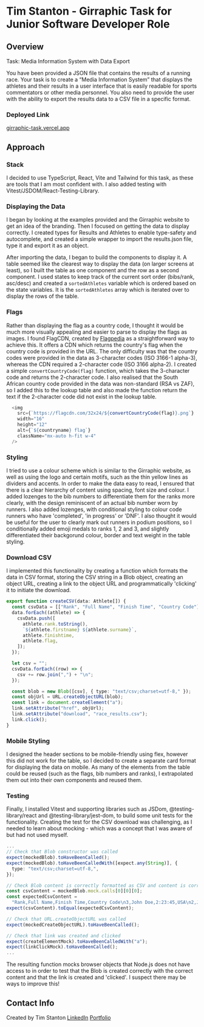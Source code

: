 # Tim Stanton - Girraphic Task for Junior Software Developer Role

## Overview

Task: Media Information System with Data Export

You have been provided a JSON file that contains the results of a running race. Your task is to create a “Media Information System” that displays the athletes and their results in a user interface that is easily readable for sports commentators or other media personnel. You also need to provide the user with the ability to export the results data to a CSV file in a specific format.

### Deployed Link

[girraphic-task.vercel.app](https://girraphic-task.vercel.app/)

## Approach

### Stack

I decided to use TypeScript, React, Vite and Tailwind for this task, as these are tools that I am most confident with. I also added testing with Vitest/JSDOM/React-Testing-Library.

### Displaying the Data

I began by looking at the examples provided and the Girraphic website to get an idea of the branding. Then I focused on getting the data to display correctly. I created types for Results and Athletes to enable type-safety and autocomplete, and created a simple wrapper to import the results.json file, type it and export it as an object.

After importing the data, I began to build the components to display it. A table seemed like the clearest way to display the data (on larger screens at least), so I built the table as one component and the row as a second component. I used states to keep track of the current sort order (bibs/rank, asc/desc) and created a `sortedAthletes` variable which is ordered based on the state variables. It is the `sortedAthletes` array which is iterated over to display the rows of the table.

### Flags

Rather than displaying the flag as a country code, I thought it would be much more visually appealing and easier to parse to display the flags as images. I found FlagCDN, created by [Flagpedia](https://flagpedia.net) as a straightforward way to achieve this. It offers a CDN which returns the country's flag when the country code is provided in the URL. The only difficulty was that the country codes were provided in the data as 3-character codes (ISO 3166-1 alpha-3), whereas the CDN required a 2-character code (ISO 3166 alpha-2). I created a simple `convertCountryCode(flag)` function, which takes the 3-character code and returns the 2-character code. I also realised that the South African country code provided in the data was non-standard (RSA vs ZAF), so I added this to the lookup table and also made the function return the text if the 2-character code did not exist in the lookup table.

```ts
  <img
    src={`https://flagcdn.com/32x24/${convertCountryCode(flag)}.png`}
    width="16"
    height="12"
    alt={`${countryname} flag`}
    className="mx-auto h-fit w-4"
  />
```

### Styling

I tried to use a colour scheme which is similar to the Girraphic website, as well as using the logo and certain motifs, such as the thin yellow lines as dividers and accents. In order to make the data easy to read, I ensured that there is a clear hierarchy of content using spacing, font size and colour. I added lozenges to the bib numbers to differentiate them for the ranks more clearly, with the design reminiscent of an actual bib number worn by runners. I also added lozenges, with conditional styling to colour code runners who have 'completed', 'in progress' or 'DNF'. I also thought it would be useful for the user to clearly mark out runners in podium positions, so I conditionally added emoji medals to ranks 1, 2 and 3, and slightly differentiated their backgorund colour, border and text weight in the table styling.

### Download CSV

I implemented this functionality by creating a function which formats the data in CSV format, storing the CSV string in a Blob object, creating an object URL, creating a link to the object URL and programmatically 'clicking' it to initiate the download.

```ts
export function createCSV(data: Athlete[]) {
  const csvData = [["Rank", "Full Name", "Finish Time", "Country Code"]];
  data.forEach((athlete) => {
    csvData.push([
      athlete.rank.toString(),
      `${athlete.firstname} ${athlete.surname}`,
      athlete.finishtime,
      athlete.flag,
    ]);
  });

  let csv = "";
  csvData.forEach((row) => {
    csv += row.join(",") + "\n";
  });

  const blob = new Blob([csv], { type: "text/csv;charset=utf-8," });
  const objUrl = URL.createObjectURL(blob);
  const link = document.createElement("a");
  link.setAttribute("href", objUrl);
  link.setAttribute("download", "race_results.csv");
  link.click();
}
```

### Mobile Styling

I designed the header sections to be mobile-friendly using flex, however this did not work for the table, so I decided to create a separate card format for displaying the data on mobile. As many of the elements from the table could be reused (such as the flags, bib numbers and ranks), I extrapolated them out into their own components and reused them.

### Testing

Finally, I installed Vitest and supporting libraries such as JSDom, @testing-library/react and @testing-library/jest-dom, to build some unit tests for the functionality. Creating the test for the CSV download was challenging, as I needed to learn about mocking - which was a concept that I was aware of but had not used myself.

```ts
...
// Check that Blob constructor was called
expect(mockedBlob).toHaveBeenCalled();
expect(mockedBlob).toHaveBeenCalledWith([expect.any(String)], {
  type: "text/csv;charset=utf-8,",
});

// Check Blob content is correctly formatted as CSV and content is correct
const csvContent = mockedBlob.mock.calls[0][0][0];
const expectedCsvContent =
  "Rank,Full Name,Finish Time,Country Code\n3,John Doe,2:23:45,USA\n2,Jane Doe,1:23:45,GBR\n1,Mary Shelley,1:19:58,DEU\n";
expect(csvContent).toEqual(expectedCsvContent);

// Check that URL.createObjectURL was called
expect(mockedCreateObjectURL).toHaveBeenCalled();

// Check that link was created and clicked
expect(createElementMock).toHaveBeenCalledWith("a");
expect(linkClickMock).toHaveBeenCalled();
...
```

The resulting function mocks browser objects that Node.js does not have access to in order to test that the Blob is created correctly with the correct content and that the link is created and 'clicked'. I suspect there may be ways to improve this!

## Contact Info

Created by Tim Stanton
[LinkedIn](https://www.linkedin.com/in/thstanton/)
[Portfolio](https://www.tim-stanton.dev/)

